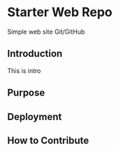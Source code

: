 # Starter Web Repo

Simple web site Git/GitHub

## Introduction

This is intro

## Purpose

## Deployment

## How to Contribute